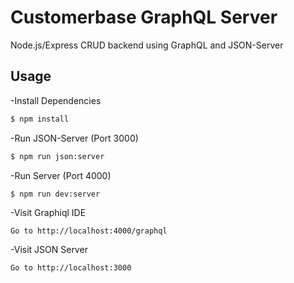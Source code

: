 # Customerbase GraphQL Server

Node.js/Express CRUD backend using GraphQL and JSON-Server

## Usage

-Install Dependencies

```bash
$ npm install
```

-Run JSON-Server (Port 3000)

```bash
$ npm run json:server
```

-Run Server (Port 4000)

```bash
$ npm run dev:server
```

-Visit Graphiql IDE

```
Go to http://localhost:4000/graphql
```

-Visit JSON Server

```
Go to http://localhost:3000
```